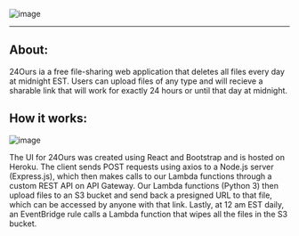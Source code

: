 ![image](https://github.com/willdufault/24ours/assets/99445180/c4793e1e-13d0-4cf5-965f-6de8d58d0837)

---

## About:

24Ours ia a free file-sharing web application that deletes all files every day at midnight EST. Users can upload files of any type and will recieve a sharable link that will work for exactly 24 hours or until that day at midnight.

## How it works:

![image](https://github.com/willdufault/24ours/assets/99445180/87b1d5eb-91fc-4c53-bdca-968436cad3c5)

The UI for 24Ours was created using React and Bootstrap and is hosted on Heroku. The client sends POST requests using axios to a Node.js server (Express.js), which then makes calls to our Lambda functions through a custom REST API on API Gateway. Our Lambda functions (Python 3) then upload files to an S3 bucket and send back a presigned URL to that file, which can be accessed by anyone with that link. Lastly, at 12 am EST daily, an EventBridge rule calls a Lambda function that wipes all the files in the S3 bucket.  

